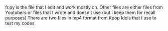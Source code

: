 fr.py is the file that I edit and work mostly on.
Other files are either files from Youtubers or files that I wrote and doesn't use (but I keep them for recall purposes)
There are two files in mp4 format from Kpop Idols that I use to test my codes
